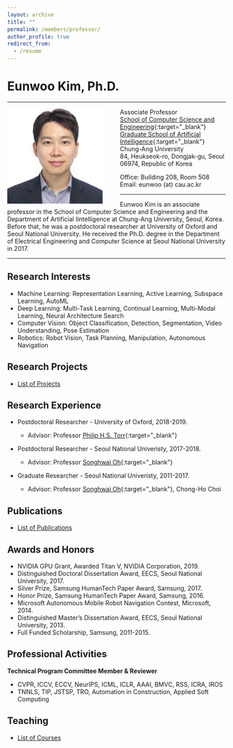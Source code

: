 ```yaml
---
layout: archive
title: ""
permalink: /members/professor/
author_profile: true
redirect_from:
  - /resume
---
```


# Eunwoo Kim, Ph.D.     

------
<img src='/images/Eunwoo Kim.jpg' width="220" align="left" style="margin-right:40px">

Associate Professor      
[School of Computer Science and Engineering](https://cse.cau.ac.kr/eng/main.php){:target="_blank"}        
[Graduate School of Artificial Intelligence](http://ai.cau.ac.kr/main.php?lang=en){:target="_blank"}            
Chung-Ang University    
84, Heukseok-ro, Dongjak-gu, Seoul 06974, Republic of Korea     

Office: Building 208, Room 508   
Email: eunwoo (at) cau.ac.kr      

-------
Eunwoo Kim is an associate professor in the School of Computer Science and Engineering and the Department of Artificial Iintelligence at Chung-Ang University, Seoul, Korea. Before that, he was a postdoctoral researcher at University of Oxford and Seoul National University. He received the Ph.D. degree in the Department of Electrical Engineering and Computer Science at Seoul National University in 2017.

-------

## Research Interests
- Machine Learning: Representation Learning, Active Learning, Subspace Learning, AutoML
- Deep Learning: Multi-Task Learning, Continual Learning, Multi-Modal Learning, Neural Architecture Search
- Computer Vision: Object Classification, Detection, Segmentation, Video Understanding, Pose Estimation
- Robotics: Robot Vision, Task Planning, Manipulation, Autonomous Navigation

## Research Projects
* [List of Projects](https://vllab-cau.github.io/research/) 

## Research Experience
* Postdoctoral Researcher - University of Oxford, 2018-2019.    
  * Advisor: Professor [Philip H.S. Torr](https://torrvision.com/){:target="_blank"}    

* Postdoctoral Researcher - Seoul National Univeristy, 2017-2018.
  * Advisor: Professor [Songhwai Oh](http://rllab.snu.ac.kr/){:target="_blank"}    
  
* Graduate Researcher - Seoul National Univeristy, 2011-2017.
  * Advisor: Professor [Songhwai Oh](http://rllab.snu.ac.kr/){:target="_blank"}, Chong-Ho Choi

## Publications
* [List of Publications](https://vllab.cau.ac.kr/publications/) 


## Awards and Honors
* NVIDIA GPU Grant, Awarded Titan V, NVIDIA Corporation, 2019.
* Distinguished Doctoral Dissertation Award, EECS, Seoul National University, 2017.
* Silver Prize, Samsung HumanTech Paper Award, Samsung, 2017.
* Honor Prize, Samsung HumanTech Paper Award, Samsung, 2016.
* Microsoft Autonomous Mobile Robot Navigation Contest, Microsoft, 2014.
* Distinguished Master’s Dissertation Award, EECS, Seoul National University, 2013.
* Full Funded Scholarship, Samsung, 2011-2015.


## Professional Activities
**Technical Program Committee Member & Reviewer**
* CVPR, ICCV, ECCV, NeurIPS, ICML, ICLR, AAAI, BMVC, RSS, ICRA, IROS
* TNNLS, TIP, JSTSP, TRO, Automation in Construction, Applied Soft Computing 

## Teaching
* [List of Courses](https://vllab.cau.ac.kr/courses/)
